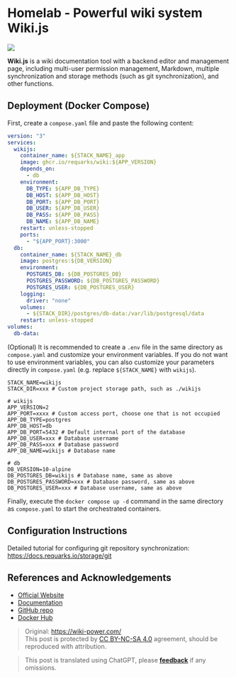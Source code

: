 # Homelab - Powerful wiki system Wiki.js

![](https://img.wiki-power.com/d/wiki-media/img/20230304195348.png)

**Wiki.js** is a wiki documentation tool with a backend editor and management page, including multi-user permission management, Markdown, multiple synchronization and storage methods (such as git synchronization), and other functions.

## Deployment (Docker Compose)

First, create a `compose.yaml` file and paste the following content:

```yaml title="compose.yaml"
version: "3"
services:
  wikijs:
    container_name: ${STACK_NAME}_app
    image: ghcr.io/requarks/wiki:${APP_VERSION}
    depends_on:
      - db
    environment:
      DB_TYPE: ${APP_DB_TYPE}
      DB_HOST: ${APP_DB_HOST}
      DB_PORT: ${APP_DB_PORT}
      DB_USER: ${APP_DB_USER}
      DB_PASS: ${APP_DB_PASS}
      DB_NAME: ${APP_DB_NAME}
    restart: unless-stopped
    ports:
      - "${APP_PORT}:3000"
  db:
    container_name: ${STACK_NAME}_db
    image: postgres:${DB_VERSION}
    environment:
      POSTGRES_DB: ${DB_POSTGRES_DB}
      POSTGRES_PASSWORD: ${DB_POSTGRES_PASSWORD}
      POSTGRES_USER: ${DB_POSTGRES_USER}
    logging:
      driver: "none"
    volumes:
      - ${STACK_DIR}/postgres/db-data:/var/lib/postgresql/data
    restart: unless-stopped
volumes:
  db-data:
```

(Optional) It is recommended to create a `.env` file in the same directory as `compose.yaml` and customize your environment variables. If you do not want to use environment variables, you can also customize your parameters directly in `compose.yaml` (e.g. replace `${STACK_NAME}` with `wikijs`).

```dotenv title=".env"
STACK_NAME=wikijs
STACK_DIR=xxx # Custom project storage path, such as ./wikijs

# wikijs
APP_VERSION=2
APP_PORT=xxxx # Custom access port, choose one that is not occupied
APP_DB_TYPE=postgres
APP_DB_HOST=db
APP_DB_PORT=5432 # Default internal port of the database
APP_DB_USER=xxx # Database username
APP_DB_PASS=xxx # Database password
APP_DB_NAME=wikijs # Database name

# db
DB_VERSION=10-alpine
DB_POSTGRES_DB=wikijs # Database name, same as above
DB_POSTGRES_PASSWORD=xxx # Database password, same as above
DB_POSTGRES_USER=xxx # Database username, same as above
```

Finally, execute the `docker compose up -d` command in the same directory as `compose.yaml` to start the orchestrated containers.

## Configuration Instructions

Detailed tutorial for configuring git repository synchronization: <https://docs.requarks.io/storage/git>

## References and Acknowledgements

- [Official Website](https://js.wiki)
- [Documentation](https://docs.requarks.io/install/docker)
- [GitHub repo](https://github.com/requarks/wiki)
- [Docker Hub](https://hub.docker.com/r/requarks/wiki)

> Original: <https://wiki-power.com/>  
> This post is protected by [CC BY-NC-SA 4.0](https://creativecommons.org/licenses/by/4.0/deed.en) agreement, should be reproduced with attribution.

> This post is translated using ChatGPT, please [**feedback**](https://github.com/linyuxuanlin/Wiki_MkDocs/issues/new) if any omissions.
